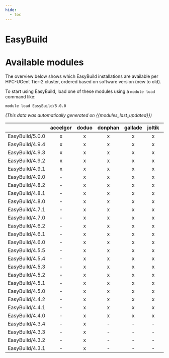 ```yaml
---
hide:
  - toc
---
```


EasyBuild
=========

# Available modules


The overview below shows which EasyBuild installations are available per HPC-UGent Tier-2 cluster, ordered based on software version (new to old).

To start using EasyBuild, load one of these modules using a `module load` command like:

```shell
module load EasyBuild/5.0.0
```

*(This data was automatically generated on {{modules_last_updated}})*  

| |accelgor|doduo|donphan|gallade|joltik|litleo|shinx|
| :---: | :---: | :---: | :---: | :---: | :---: | :---: | :---: |
|EasyBuild/5.0.0|x|x|x|x|x|x|x|
|EasyBuild/4.9.4|x|x|x|x|x|x|x|
|EasyBuild/4.9.3|x|x|x|x|x|x|x|
|EasyBuild/4.9.2|x|x|x|x|x|x|x|
|EasyBuild/4.9.1|x|x|x|x|x|x|x|
|EasyBuild/4.9.0|-|x|x|x|x|-|-|
|EasyBuild/4.8.2|-|x|x|x|x|-|-|
|EasyBuild/4.8.1|-|x|x|x|x|-|-|
|EasyBuild/4.8.0|-|x|x|x|x|-|-|
|EasyBuild/4.7.1|-|x|x|x|x|-|-|
|EasyBuild/4.7.0|-|x|x|x|x|-|-|
|EasyBuild/4.6.2|-|x|x|x|x|-|-|
|EasyBuild/4.6.1|-|x|x|x|x|-|-|
|EasyBuild/4.6.0|-|x|x|x|x|-|-|
|EasyBuild/4.5.5|-|x|x|x|x|-|-|
|EasyBuild/4.5.4|-|x|x|x|x|-|-|
|EasyBuild/4.5.3|-|x|x|x|x|-|-|
|EasyBuild/4.5.2|-|x|x|x|x|-|-|
|EasyBuild/4.5.1|-|x|x|x|x|-|-|
|EasyBuild/4.5.0|-|x|x|x|x|-|-|
|EasyBuild/4.4.2|-|x|x|x|x|-|-|
|EasyBuild/4.4.1|-|x|x|x|x|-|-|
|EasyBuild/4.4.0|-|x|x|x|x|-|-|
|EasyBuild/4.3.4|-|x|-|-|-|-|-|
|EasyBuild/4.3.3|-|x|-|-|-|-|-|
|EasyBuild/4.3.2|-|x|-|-|-|-|-|
|EasyBuild/4.3.1|-|x|-|-|-|-|-|
